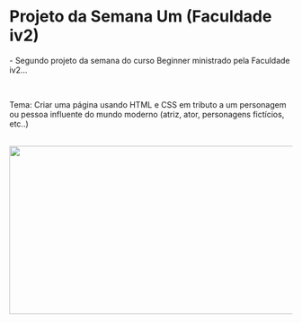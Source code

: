 # Projeto da Semana Um (Faculdade iv2)

<p> - Segundo projeto da semana do curso Beginner ministrado pela Faculdade iv2... </p> <br>      
<p> Tema: Criar uma página usando HTML e CSS em tributo a um personagem ou pessoa influente do mundo moderno (atriz, ator, personagens fictícios, etc..) </p> <br>

<img src="https://github.com/NemesioFVF/Projeto-da-Semana-Um/blob/main/Projeto%20da%20Semana%20Um%20(Nem%C3%A9sioF)/img/p2gif.gif?raw=true" width="660" height="300" />
